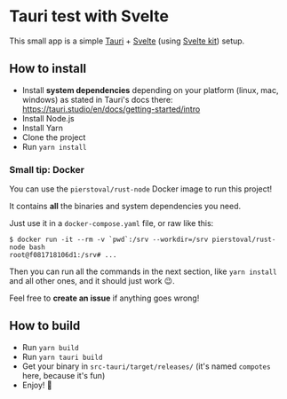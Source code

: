 # Tauri test with Svelte

This small app is a simple [Tauri](https://tauri.studio/) + [Svelte](https://svelte.dev/) (using [Svelte kit](https://kit.svelte.dev/)) setup.

## How to install

* Install **system dependencies** depending on your platform (linux, mac, windows) as stated in Tauri's docs there: https://tauri.studio/en/docs/getting-started/intro
* Install Node.js
* Install Yarn
* Clone the project
* Run `yarn install`

### Small tip: Docker

You can use the `pierstoval/rust-node` Docker image to run this project!

It contains **all** the binaries and system dependencies you need.

Just use it in a `docker-compose.yaml` file, or raw like this:

```
$ docker run -it --rm -v `pwd`:/srv --workdir=/srv pierstoval/rust-node bash
root@f081718106d1:/srv# ...
```

Then you can run all the commands in the next section, like `yarn install` and all other ones, and it should just work 😉.

Feel free to **create an issue** if anything goes wrong!

## How to build

* Run `yarn build`
* Run `yarn tauri build`
* Get your binary in `src-tauri/target/releases/` (it's named `compotes` here, because it's fun)
* Enjoy! 🚀
